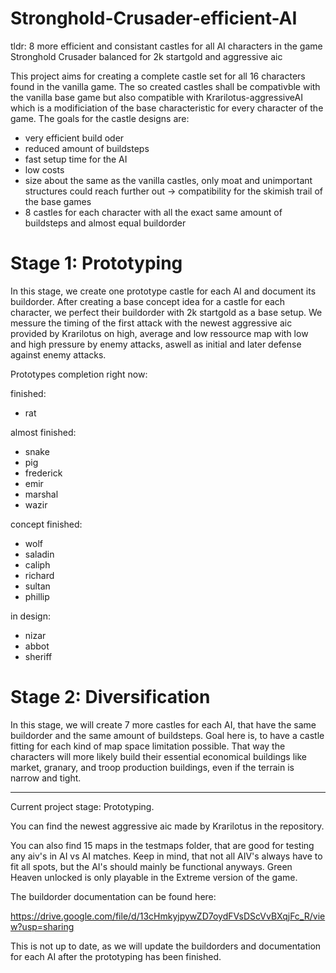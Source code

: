 # Stronghold-Crusader-efficient-AI
tldr: 8 more efficient and consistant castles for all AI characters in the game Stronghold Crusader balanced for 2k startgold and aggressive aic

This project aims for creating a complete castle set for all 16 characters found in the vanilla game. The so created castles shall be compativble with the vanilla base game but also compatible with Krarilotus-aggressiveAI which is a modificiation of the base characteristic for every character of the game.
The goals for the castle designs are:
- very efficient build oder
- reduced amount of buildsteps
- fast setup time for the AI
- low costs
- size about the same as the vanilla castles, only moat and unimportant structures could reach further out
-> compatibility for the skimish trail of the base games
- 8 castles for each character with all the exact same amount of buildsteps and almost equal buildorder

# Stage 1: Prototyping
In this stage, we create one prototype castle for each AI and document its buildorder.
After creating a base concept idea for a castle for each character, we perfect their buildorder with 2k startgold as a base setup. We messure the timing of the first attack with the newest aggressive aic provided by Krarilotus on high, average and low ressource map with low and high pressure by enemy attacks, aswell as initial and later defense against enemy attacks.

Prototypes completion right now:

finished:
- rat

almost finished:
- snake
- pig
- frederick
- emir
- marshal
- wazir

concept finished:
- wolf
- saladin
- caliph
- richard
- sultan
- phillip

in design:
- nizar
- abbot
- sheriff

# Stage 2: Diversification
In this stage, we will create 7 more castles for each AI, that have the same buildorder and the same amount of buildsteps.
Goal here is, to have a castle fitting for each kind of map space limitation possible. That way the characters will more likely build their essential economical buildings like market, granary, and troop production buildings, even if the terrain is narrow and tight.

--------------------------------------------------------------------------------------------------------
Current project stage: Prototyping.

You can find the newest aggressive aic made by Krarilotus in the repository.

You can also find 15 maps in the testmaps folder, that are good for testing any aiv's in AI vs AI matches. Keep in mind, that not all AIV's always have to fit all spots, but the AI's should mainly be functional anyways. Green Heaven unlocked is only playable in the Extreme version of the game.

The buildorder documentation can be found here:

https://drive.google.com/file/d/13cHmkyjpywZD7oydFVsDScVvBXqjFc_R/view?usp=sharing

This is not up to date, as we will update the buildorders and documentation for each AI after the prototyping has been finished.
